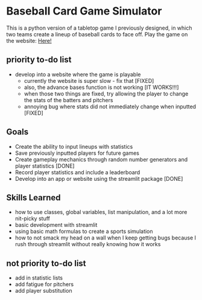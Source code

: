 # Baseball Card Game Simulator
This is a python version of a tabletop game I previously designed, in which two teams create a lineup of baseball cards to face off.
Play the game on the website: [Here!](https://baseball-card-simulator.streamlit.app/)

## priority to-do list
- develop into a website where the game is playable
    - currently the website is super slow - fix that [FIXED]
    - also, the advance bases function is not working [IT WORKS!!!]
    - when those two things are fixed, try allowing the player to change the stats of the batters and pitchers
    - annoying bug where stats did not immediately change when inputted [FIXED]

## Goals
- Create the ability to input lineups with statistics
- Save previously inputted players for future games
- Create gameplay mechanics through random number generators and player statistics [DONE]
- Record player statistics and include a leaderboard
- Develop into an app or website using the streamlit package [DONE]

## Skills Learned
- how to use classes, global variables, list manipulation, and a lot more nit-picky stuff
- basic development with streamlit
- using basic math formulas to create a sports simulation
- how to not smack my head on a wall when I keep getting bugs because I rush through streamlit without really knowing how it works

## not priority to-do list
- add in statistic lists
- add fatigue for pitchers
- add player substitution
